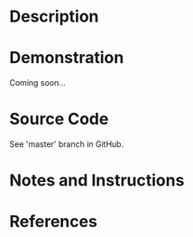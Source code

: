 # Description

# Demonstration
Coming soon...

# Source Code
See 'master' branch in GitHub.

# Notes and Instructions

# References

